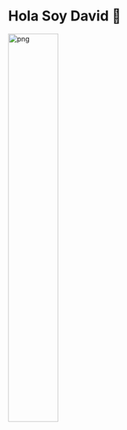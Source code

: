 # Hola Soy David 👋
<img align="center" alt="png" src="https://drive.google.com/file/d/1CD6la-e2kf2yOA1T7hJh1q9fmM1JEVDN/view?usp=drive_link" width="45%" />

<!--
**ODavidM/OdavidM** is a ✨ _special_ ✨ repository because its `README.md` (this file) appears on your GitHub profile.

Here are some ideas to get you started:

- 🔭 I’m currently working on ...
- 🌱 I’m currently learning ...
- 👯 I’m looking to collaborate on ...
- 🤔 I’m looking for help with ...
- 💬 Ask me about ...
- 📫 How to reach me: ...
- 😄 Pronouns: ...
- ⚡ Fun fact: ...
-->
